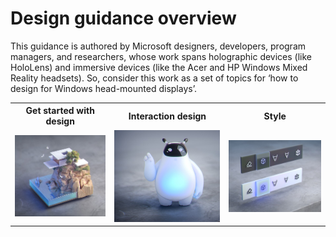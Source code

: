 # Design guidance overview

This guidance is authored by Microsoft designers, developers, program managers, and researchers, whose work spans holographic devices (like HoloLens) and immersive devices (like the Acer and HP Windows Mixed Reality headsets). So, consider this work as a set of topics for ‘how to design for Windows head-mounted displays’.

 <table>
 <tr><th>Get started with design</th><th>Interaction design</th><th>Style</th></tr>
 <tr>
<td><a href="Design/Get-started-with-design/What-is-mixed-reality.md"><img src="Design/images/minicliffhouse.jpg" alt="Get started" style="max-width: 100%;"></A></td>
<td><A href="Design/Interaction-design/Interaction-fundamentals.md"><img src="Design/images/bot.jpg" alt="Interaction design" 
style="max-width: 100%;"></A></td>
<td><A href="Design/Interaction-design/Comfort.md"><img src="Design/images/controls.jpg" alt="Style" 
style="max-width: 100%;"></A></td>
 </tr>

 </table>
